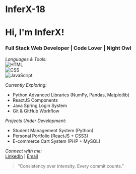 # InferX-18



# Hi, I'm InferX!  
### Full Stack Web Developer | Code Lover | Night Owl

*Languages & Tools:*  
![HTML](https://img.shields.io/badge/-HTML5-E34F26?style=flat&logo=html5)  
![CSS](https://img.shields.io/badge/-CSS3-1572B6?style=flat&logo=css3)  
![JavaScript](https://img.shields.io/badge/-JavaScript-F7DF1E?style=flat&logo=javascript&logoColor=black)

*Currently Exploring:*  
- Python Advanced Libraries (NumPy, Pandas, Matplotlib)  
- ReactJS Components  
- Java Spring Login System  
- Git & GitHub Workflow

*Projects Under Development:*  
- Student Management System (Python)  
- Personal Portfolio (ReactJS + CSS3)  
- E-commerce Cart System (PHP + MySQL)

*Connect with me:*  
[LinkedIn]((https://in.linkedin.com/in/amit-kumar-a45678282)) | [Email](mailto:zek98183@gmail.com)

> “Consistency over intensity. Every commit counts.”
